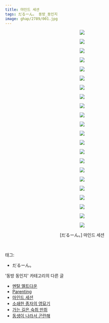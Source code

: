 ```yaml
---
title: 마인드 세션
tags: だるーん。 동방_동인지
image: ghap/2789/001.jpg
---
```

<div class="article">
<p style="text-align: center; clear: none; float: none;"><img src="{{ site.nasurl }}/ghap/2789/001.jpg"/></p>
<p style="text-align: center; clear: none; float: none;"><img src="{{ site.nasurl }}/ghap/2789/002.jpg"/></p>
<p style="text-align: center; clear: none; float: none;"><img src="{{ site.nasurl }}/ghap/2789/003.jpg"/></p>
<p style="text-align: center; clear: none; float: none;"><img src="{{ site.nasurl }}/ghap/2789/004.jpg"/></p>
<p style="text-align: center; clear: none; float: none;"><img src="{{ site.nasurl }}/ghap/2789/005.jpg"/></p>
<p style="text-align: center; clear: none; float: none;"><img src="{{ site.nasurl }}/ghap/2789/006.jpg"/></p>
<p style="text-align: center; clear: none; float: none;"><img src="{{ site.nasurl }}/ghap/2789/007.jpg"/></p>
<p style="text-align: center; clear: none; float: none;"><img src="{{ site.nasurl }}/ghap/2789/008.jpg"/></p>
<p style="text-align: center; clear: none; float: none;"><img src="{{ site.nasurl }}/ghap/2789/009.jpg"/></p>
<p style="text-align: center; clear: none; float: none;"><img src="{{ site.nasurl }}/ghap/2789/010.jpg"/></p>
<p style="text-align: center; clear: none; float: none;"><img src="{{ site.nasurl }}/ghap/2789/011.jpg"/></p>
<p style="text-align: center; clear: none; float: none;"><img src="{{ site.nasurl }}/ghap/2789/012.jpg"/></p>
<p style="text-align: center; clear: none; float: none;"><img src="{{ site.nasurl }}/ghap/2789/013.jpg"/></p>
<p style="text-align: center; clear: none; float: none;"><img src="{{ site.nasurl }}/ghap/2789/014.jpg"/></p>
<p style="text-align: center; clear: none; float: none;"><img src="{{ site.nasurl }}/ghap/2789/015.jpg"/></p>
<p style="text-align: center; clear: none; float: none;"><img src="{{ site.nasurl }}/ghap/2789/016.jpg"/></p>
<p style="text-align: center; clear: none; float: none;"><img src="{{ site.nasurl }}/ghap/2789/017.jpg"/></p>
<p style="text-align: center; clear: none; float: none;"><img src="{{ site.nasurl }}/ghap/2789/018.jpg"/></p>
<p style="text-align: center; clear: none; float: none;"><img src="{{ site.nasurl }}/ghap/2789/019.jpg"/></p>
<p style="text-align: center; clear: none; float: none;"><img src="{{ site.nasurl }}/ghap/2789/020.jpg"/></p>
<p style="text-align: center; clear: none; float: none;"><img src="{{ site.nasurl }}/ghap/2789/021.jpg"/></p>
<p style="text-align: center; clear: none; float: none;"><img src="{{ site.nasurl }}/ghap/2789/022.jpg"/></p>
<p style="text-align: center; clear: none; float: none;">[だるーん。] 마인드 세션</p>
<p><br/></p>
</div><div class="tagTrail">
<p>태그: </p>
<ul>
<li>だるーん。</li>
</ul>
</div><div class="another">
<p>'동방 동인지' 카테고리의 다른 글</p>
<ul>
<li><a href="/2016-11-29-ghap_2791">멘탈 멜트다운</a></li>
<li><a href="/2016-11-29-ghap_2790">Parenting</a></li>
<li><a href="/2016-11-29-ghap_2789">마인드 세션</a></li>
<li><a href="/2016-11-29-ghap_2788">소쇄한 종자의 영묘기</a></li>
<li><a href="/2016-11-29-ghap_2787">가는 길은 숙취 만취</a></li>
<li><a href="/2016-11-28-ghap_2786">동생이 나라서 곤란해</a></li>
</ul>
</div><div class="cb_module cb_fluid">
<div class="cb_wrt cb_profile">
</div><!-- commentList close -->
</div>